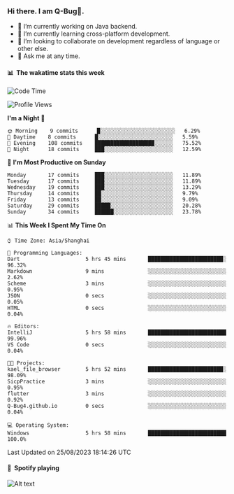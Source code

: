 ### Hi there. I am Q-Bug🐞.

- 🔭 I’m currently working on Java backend.
- 🌱 I’m currently learning cross-platform development.
- 👯 I’m looking to collaborate on development regardless of language or other else.
- 💬 Ask me at any time.

#### 📊 &nbsp;**The wakatime stats this week**  
<!--START_SECTION:waka-->
![Code Time](http://img.shields.io/badge/Code%20Time-78%20hrs%2016%20mins-blue)

![Profile Views](http://img.shields.io/badge/Profile%20Views-0-blue)

**I'm a Night 🦉** 

```text
🌞 Morning    9 commits      █░░░░░░░░░░░░░░░░░░░░░░░░   6.29% 
🌆 Daytime    8 commits      █░░░░░░░░░░░░░░░░░░░░░░░░   5.59% 
🌃 Evening    108 commits    ███████████████████░░░░░░   75.52% 
🌙 Night      18 commits     ███░░░░░░░░░░░░░░░░░░░░░░   12.59%

```
📅 **I'm Most Productive on Sunday** 

```text
Monday       17 commits     ███░░░░░░░░░░░░░░░░░░░░░░   11.89% 
Tuesday      17 commits     ███░░░░░░░░░░░░░░░░░░░░░░   11.89% 
Wednesday    19 commits     ███░░░░░░░░░░░░░░░░░░░░░░   13.29% 
Thursday     14 commits     ██░░░░░░░░░░░░░░░░░░░░░░░   9.79% 
Friday       13 commits     ██░░░░░░░░░░░░░░░░░░░░░░░   9.09% 
Saturday     29 commits     █████░░░░░░░░░░░░░░░░░░░░   20.28% 
Sunday       34 commits     ██████░░░░░░░░░░░░░░░░░░░   23.78%

```


📊 **This Week I Spent My Time On** 

```text
⌚︎ Time Zone: Asia/Shanghai

💬 Programming Languages: 
Dart                     5 hrs 45 mins       ████████████████████████░   96.32% 
Markdown                 9 mins              ░░░░░░░░░░░░░░░░░░░░░░░░░   2.62% 
Scheme                   3 mins              ░░░░░░░░░░░░░░░░░░░░░░░░░   0.95% 
JSON                     0 secs              ░░░░░░░░░░░░░░░░░░░░░░░░░   0.05% 
HTML                     0 secs              ░░░░░░░░░░░░░░░░░░░░░░░░░   0.04%

🔥 Editors: 
IntelliJ                 5 hrs 58 mins       █████████████████████████   99.96% 
VS Code                  0 secs              ░░░░░░░░░░░░░░░░░░░░░░░░░   0.04%

🐱‍💻 Projects: 
kael_file_browser        5 hrs 52 mins       ████████████████████████░   98.09% 
SicpPractice             3 mins              ░░░░░░░░░░░░░░░░░░░░░░░░░   0.95% 
flutter                  3 mins              ░░░░░░░░░░░░░░░░░░░░░░░░░   0.92% 
Q-Bug4.github.io         0 secs              ░░░░░░░░░░░░░░░░░░░░░░░░░   0.04%

💻 Operating System: 
Windows                  5 hrs 58 mins       █████████████████████████   100.0%

```


 Last Updated on 25/08/2023 18:14:26 UTC
<!--END_SECTION:waka-->

#### 🎵 &nbsp;**Spotify playing**  
![Alt text](https://spotify-recently-played-readme.vercel.app/api?user=e5y1o4x7kdt9kf2blu4wvmb4s&unique={true|1|on|yes})
